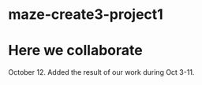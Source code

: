 # maze-create3-project1

# Here we collaborate


October 12. Added the result of our work during Oct 3-11.
